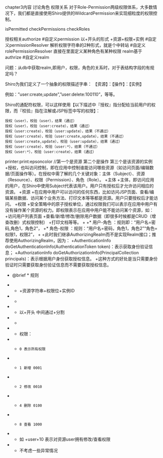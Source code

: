 chapter3内容
讨论角色 权限关系
对于Role-Permission两级权限体系，大多数情况下，我们都是直接使用Shiro提供的WildcardPermission来实现细粒度的权限控制。

isPermitted
checkPermissions
checkRoles

授权相关authorize
#自定义permission 以+开头的形式 +资源+权限+实例
#自定义permissionResolver  解析权限字符串的2种形式，就是个中转站
#自定义rolePermissionResolver 直接在里面定义某种角色有某种权限
realm基于authrize
#自定义realm

问题：从db中获取realm,即用户，权限，角色的关系时，对于表结构字段的有规定吗？


Shiro为我们定义了一个抽象的权限描述字串：
【资源】：【操作】：【实例】

例如：”user:create,update”,”user:delete:100110”，等等。

Shiro的通配符权限，可以这样使用【以下描述中『授权』指分配给当前用户的权限，而『校验』指在注解或JSP标签中写的权限】：

    授权（user），校验（user），结果（通过）
    授权（user），校验（user:create），结果（通过）
    授权（user:create），校验（user:update），结果（不通过）
    授权（user:create），校验（user:create,update），结果（不通过）
    授权（user:create,update），校验（user:update），结果（通过）
    授权（user:create），校验（user:*），结果（不通过）
    授权（user:*），校验（user:create），结果（通过）
  printer:print:epsoncolor   //第一个是资源   第二个是操作  第三个是该资源的实例
+授权，也叫访问控制，即在应用中控制谁能访问哪些资源（如访问页面/编辑数据/页面操作等）。在授权中需了解的几个关键对象：主体（Subject）、资源（Resource）、权限（Permission）、角色（Role）。
+主体
+主体，即访问应用的用户，在Shiro中使用Subject代表该用户。用户只有授权后才允许访问相应的资源。
+资源
+在应用中用户可以访问的任何东西，比如访问JSP页面、查看/编辑某些数据、访问某个业务方法、打印文本等等都是资源。用户只要授权后才能访问。
+权限
+安全策略中的原子授权单位，通过权限我们可以表示在应用中用户有没有操作某个资源的权力。即权限表示在应用中用户能不能访问某个资源，如：
+访问用户列表页面
+查看/新增/修改/删除用户数据（即很多时候都是CRUD（增查改删）式权限控制）
+打印文档等等。
+
+* 用户-角色 ：规则即：“用户名=密码,角色1，角色2”，
+* 角色-权限 ：规则：“用户名=密码，角色1，角色2”“角色=权限1，权限2”，
+
+此时我们继承AuthorizingRealm而不是实现Realm接口；推荐使用AuthorizingRealm，因为：
+AuthenticationInfo doGetAuthenticationInfo(AuthenticationToken token)：表示获取身份验证信息；
+AuthorizationInfo doGetAuthorizationInfo(PrincipalCollection principals)：表示根据用户身份获取授权信息。
+这种方式的好处是当只需要身份验证时只需要获取身份验证信息而不需要获取授权信息。
* @brief  *  规则
+ *    +资源字符串+权限位+实例ID
+ *
+ *  以+开头 中间通过+分割
+ *
+ *  权限：
+ *     0 表示所有权限
+ *     1 新增 0001
+ *     2 修改 0010
+ *     4 删除 0100
+ *     8 查看 1000
+ *  如 +user+10 表示对资源user拥有修改/查看权限
+ *  不考虑一些异常情况